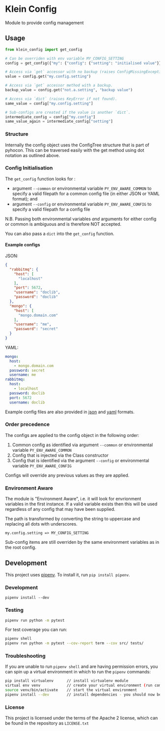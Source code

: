 # Klein Config

Module to provide config management

## Usage

```python
from klein_config import get_config

# Can be overriden with env variable MY_CONFIG_SETTING
config = get_config({"my": {"config": {"setting": "initialised value"}})

# Access via `get` accessor with no backup (raises ConfigMissingException if not found).
value = config.get("my.config.setting")

# Access via `get` accessor method with a backup.
backup_value = config.get("not.a.setting", "backup value")

# Access via `dict` (raises KeyError if not found).
same_value = config["my.config.setting"]

# Sub-configs are created if the value is another `dict`.
intermediate_config = config["my.config"]
same_value_again = intermediate_config["setting"]
```

### Structure
Internally the config object uses the ConfigTree structure that is part of pyhocon. This can be traversed easily with the get method using dot notation as outlined above.

### Config Initialisation
The `get_config` function looks for :
- argument `--common` or environmental variable `PY_ENV_AWARE_COMMON` to specify a valid filepath for a common config file (in either JSON or YAML format); and
- argument `--config` or environmental variable `PY_ENV_AWARE_CONFIG` to specify a valid filepath for a config file 


N.B. Passing both environmental variables _and_ arguments for either config or common is ambiguous and is therefore NOT accepted.

You can also pass a `dict` into the `get_config` function.

#### Example configs
JSON:
```json
{
  "rabbitmq": {
    "host": [
      "localhost"
    ],
    "port": 5672,
    "username": "doclib",
    "password": "doclib"
  },
  "mongo": {
    "host": [
      "mongo.domain.com"
    ],
    "username": "me",
    "password": "secret"
  }
}
```
YAML:
```yaml
mongo:
  host:
    - mongo.domain.com
  password: secret
  username: me
rabbitmq:
  host:
    - localhost
  password: doclib
  port: 5672
  username: doclib
```

Example config files are also provided in [json](example.config.json) and [yaml](example.config.yaml) formats.

### Order precedence
The configs are applied to the config object in the following order: 

1. Common config as identified via argument `--common` or environmental variable `PY_ENV_AWARE_COMMON`
2. Config that is injected via the Class constructor
3. Config that is identified via the argument `--config` or environmental variable `PY_ENV_AWARE_CONFIG`


Configs will override any previous values as they are applied.

### Environment Aware
The module is "Environment Aware", i.e. it will look for envrionment variables in the first instance. If a valid variable exists then this will be used regardless of any config that may have been supplied.

The path is transformed by converting the string to uppercase and replacing all dots with underscores.

```
my.config.setting => MY_CONFIG_SETTING
```

Sub-config items are still overriden by the same environment variables as in the root config.

## Development
This project uses [pipenv](https://github.com/pypa/pipenv). To install it, run `pip install pipenv`.

### Development
```
pipenv install --dev
```

### Testing
```bash
pipenv run python -m pytest
```
For test coverage you can run:
```bash
pipenv shell
pipenv run python -m pytest --cov-report term --cov src/ tests/
```

### Troubleshooting

If you are unable to run `pipenv shell` and are having permission errors, you can spin up a virtual environment in which to run 
the `pipenv` commands:

```bash
pip install virtualenv      // install virtualenv module
virtual env venv            // create your virtual environment (run command from project root directory)
source venv/bin/activate    // start the virtual environment
pipenv install --dev        // install dependencies - you should now be able to run the tests with the above commands
```


### License
This project is licensed under the terms of the Apache 2 license, which can be found in the repository as `LICENSE.txt`
